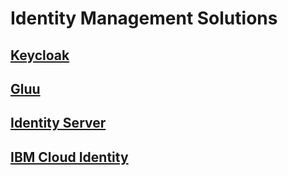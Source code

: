 # Identity Management Solutions

## [Keycloak](https://www.keycloak.org/)

## [Gluu](https://gluu.org/)

## [Identity Server](https://www.identityserver.com/)

## [IBM Cloud Identity](https://www.ibm.com/security/cloud-identity)
